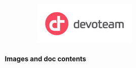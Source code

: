 <h1 align="center">
  <br>
<img src="../docs/images/dev_logo_rvb.png" width="300" alt="Devoteam">
  <br>
</h1>

## Images and doc contents